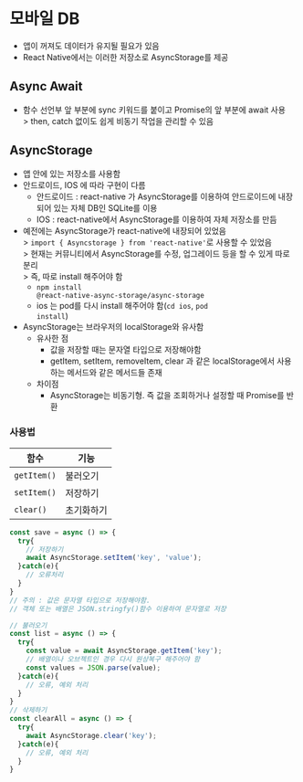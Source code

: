 # 모바일 DB
* 앱이 꺼져도 데이터가 유지될 필요가 있음
* React Native에서는 이러한 저장소로 AsyncStorage를 제공

## Async Await
* 함수 선언부 앞 부분에 sync 키워드를 붙이고 Promise의 앞 부분에 await 사용
  <br>> then, catch 없이도 쉽게 비동기 작업을 관리할 수 있음

## AsyncStorage
* 앱 안에 있는 저장소를 사용함
* 안드로이드, IOS 에 따라 구현이 다름
  * 안드로이드 : react-native 가 AsyncStorage를 이용하여 안드로이드에 내장되어 있는 자체 DB인 SQLite를 이용
  * IOS : react-native에서 AsyncStorage를 이용하여 자체 저장소를 만듬
* 예전에는 AsyncStorage가 react-native에 내장되어 있었음
  <br>> <code>import { Asyncstorage } from 'react-native'</code>로 사용할 수 있었음
  <br>> 현재는 커뮤니티에서 AsyncStorage를 수정, 업그레이드 등을 할 수 있게 따로 분리
  <br>> 즉, 따로 install 해주어야 함
    * <code>npm install @react-native-async-storage/async-storage</code>
    * ios 는 pod를 다시 install 해주어야 함(<code>cd ios</code>, <code>pod install</code>)
* AsyncStorage는 브라우저의 localStorage와 유사함
  * 유사한 점
    * 값을 저장할 때는 문자열 타입으로 저장해야함
    * getItem, setItem, removeItem, clear 과 같은 localStorage에서 사용하는 메서드와 같은 메서드들 존재
  * 차이점
    * AsyncStorage는 비동기형. 즉 값을 조회하거나 설정할 때 Promise를 반환

### 사용법
  | 함수 | 기능 |
  | --- | --- |
  | <code>getItem()</code> | 불러오기 |
  | <code>setItem()</code> | 저장하기 |
  | <code>clear()</code> | 초기화하기 |
  
```javascript
const save = async () => {
  try{
    // 저장하기
    await AsyncStorage.setItem('key', 'value');
  }catch(e){
    // 오류처리
  }
}
// 주의 : 값은 문자열 타입으로 저장해야함. 
// 객체 또는 배열은 JSON.stringfy()함수 이용하여 문자열로 저장

// 불러오기
const list = async () => {
  try{
    const value = await AsyncStorage.getItem('key');
    // 배열이나 오브젝트인 경우 다시 원상복구 해주어야 함
    const values = JSON.parse(value);
  }catch(e){
    // 오류, 예외 처리
  }
}
// 삭제하기
const clearAll = async () => {
  try{
    await AsyncStorage.clear('key');
  }catch(e){
    // 오류, 예외 처리
  }
}
```
